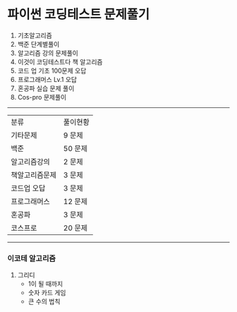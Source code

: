 # 파이썬 코딩테스트 문제풀기
1. 기초알고리즘
2. 백준 단계별풀이
3. 알고리즘 강의 문제풀이
4. 이것이 코딩테스트다 책 알고리즘
5. 코드 업 기초 100문제 오답
6. 프로그래머스 Lv.1 오답
7. 혼공파 실습 문제 풀이
8. Cos-pro 문제풀이
---
<table>
    <tr>
        <td>분류</td>
        <td>풀이현황</td>
    </tr>
    <tr>
        <td>기타문제</td>
        <td>9 문제</td>
    </tr>
    <tr>
        <td>백준</td>
        <td>50 문제</td>
    </tr>
    <tr>
        <td>알고리즘강의</td>
        <td>2 문제</td>
    </tr>
    <tr>
        <td>책알고리즘문제</td>
        <td>3 문제</td>
    </tr>
    <tr>
        <td>코드업 오답</td>
        <td>3 문제</td>
    </tr>
    <tr>
        <td>프로그래머스</td>
        <td>12 문제</td>
    </tr>
    <tr>
        <td>혼공파</td>
        <td>3 문제</td>
    </tr>
    <tr>
        <td>코스프로</td>
        <td>20 문제</td>
    </tr>
</table>

---
### 이코테 알고리즘 
1.  그리디
    - 1이 될 때까지
    - 숫자 카드 게임
    - 큰 수의 법칙

